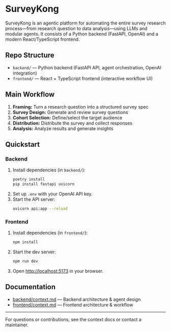 # SurveyKong

SurveyKong is an agentic platform for automating the entire survey research process—from research question to data analysis—using LLMs and modular agents. It consists of a Python backend (FastAPI, OpenAI) and a modern React/TypeScript frontend.

## Repo Structure

- `backend/` — Python backend (FastAPI API, agent orchestration, OpenAI integration)
- `frontend/` — React + TypeScript frontend (interactive workflow UI)

## Main Workflow

1. **Framing:** Turn a research question into a structured survey spec
2. **Survey Design:** Generate and review survey questions
3. **Cohort Selection:** Define/select the target audience
4. **Distribution:** Distribute the survey and collect responses
5. **Analysis:** Analyze results and generate insights

## Quickstart

### Backend

1. Install dependencies (in `backend/`):
   ```sh
   poetry install
   pip install fastapi uvicorn
   ```
2. Set up `.env` with your OpenAI API key.
3. Start the API server:
   ```sh
   uvicorn api:app --reload
   ```

### Frontend

1. Install dependencies (in `frontend/`):
   ```sh
   npm install
   ```
2. Start the dev server:
   ```sh
   npm run dev
   ```
3. Open [http://localhost:5173](http://localhost:5173) in your browser.

## Documentation

- [backend/context.md](./backend/context.md) — Backend architecture & agent design
- [frontend/context.md](./frontend/context.md) — Frontend architecture & workflow

---

For questions or contributions, see the context docs or contact a maintainer.
